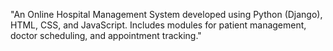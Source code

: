 "An Online Hospital Management System developed using Python (Django), HTML, CSS, and JavaScript. Includes modules for patient management, doctor scheduling, and appointment tracking."
